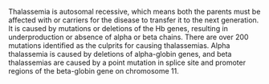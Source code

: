 Thalassemia is autosomal recessive, which means both the parents must be affected with or carriers for the disease to transfer it to the next generation. It is caused by mutations or deletions of the Hb genes, resulting in underproduction or absence of alpha or beta chains. There are over 200 mutations identified as the culprits for causing thalassemias. Alpha thalassemia is caused by deletions of alpha-globin genes, and beta thalassemias are caused by a point mutation in splice site and promoter regions of the beta-globin gene on chromosome 11.